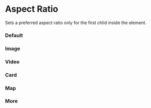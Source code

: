 # Aspect Ratio

Sets a preferred aspect ratio only for the first child inside the element.

<Playground />

<Usage />

<Api />

<GlobalConfig />

<Examples />

### Default

<Example value="default" />

### Image

<Example value="image" />

### Video

<Example value="video" />

### Card

<Example value="card" />

### Map

<Example value="map" />

### More

<Example value="more" />

<LastModified />
